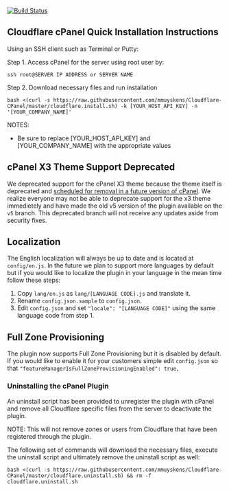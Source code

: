 [![Build Status](https://travis-ci.org/cloudflare/Cloudflare-CPanel.svg?branch=master)](https://travis-ci.org/cloudflare/Cloudflare-CPanel)
## Cloudflare cPanel Quick Installation Instructions

Using an SSH client such as Terminal or Putty:

Step 1. Access cPanel for the server using root user by:

`ssh root@SERVER IP ADDRESS or SERVER NAME`

Step 2. Download necessary files and run installation

`bash <(curl -s https://raw.githubusercontent.com/mmuyskens/Cloudflare-CPanel/master/cloudflare.install.sh) -k [YOUR_HOST_API_KEY] -n '[YOUR_COMPANY_NAME]' `

NOTES:
- Be sure to replace [YOUR_HOST_API_KEY] and [YOUR_COMPANY_NAME] with the appropriate values

## cPanel X3 Theme Support Deprecated
We deprecated support for the cPanel X3 theme because the theme itself is deprecated and [scheduled for removal in a future version of cPanel](https://blog.cpanel.com/its-time-to-say-goodbye-to-x3/).  We realize everyone may not be able to deprecate support for the x3 theme immedietely and have made the old v5 version of the plugin available on the `v5` branch.  This deprecated branch will not receive any updates aside from security fixes.

## Localization

The English localization will always be up to date and is located at `config/en.js`.  In the future we
plan to support more languages by default but if you would like to localize the plugin in your language
in the mean time follow these steps:

1. Copy `lang/en.js` as `lang/[LANGUAGE CODE].js` and translate it.
2. Rename `config.json.sample` to `config.json`.
3. Edit `config.json` and set `"locale": "[LANGUAGE CODE]"` using the same language code from step 1.

## Full Zone Provisioning

The plugin now supports Full Zone Provisioning but it is disabled by default.  If you would like to enable
it for your customers simple edit `config.json` so that `"featureManagerIsFullZoneProvisioningEnabled": true,`

### Uninstalling the cPanel Plugin

An uninstall script has been provided to unregister the plugin with cPanel and remove all Cloudflare specific files from the server to deactivate the plugin.

NOTE: This will not remove zones or users from Cloudflare that have been registered through the plugin.

The following set of commands will download the necessary files, execute the uninstall script and ultimately remove the uninstall script as well:

`bash <(curl -s https://raw.githubusercontent.com/mmuyskens/Cloudflare-CPanel/master/cloudflare.uninstall.sh) && rm -f cloudflare.uninstall.sh`
